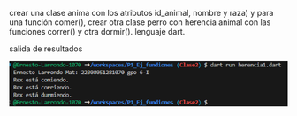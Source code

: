 crear una clase anima con los atributos id_animal, nombre y raza) y para una función comer(), crear otra clase perro con herencia animal con las funciones correr() y otra dormir(). lenguaje dart.

salida de resultados

![alt text](image-11.png)